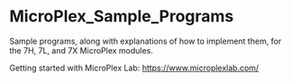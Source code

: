 # MicroPlex_Sample_Programs
Sample programs, along with explanations of how to implement them, for the 7H, 7L, and 7X MicroPlex modules.

Getting started with MicroPlex Lab: https://www.microplexlab.com/
